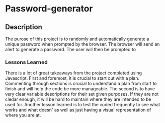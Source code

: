 # Password-generator

## Description

The purose of this project is to randomly and automatically generate a unique password when prompted by the browser. The browser will send an alert to generate a password. The user will then be prompted to 



### Lessons Learned

There is a lot of great takeaways from the project completed using Javascript. First and foremost, it is crucial to start out with a plan. Commenting through sections is crucial to understand a plan from start to finish and will help the code be more manageable. The second is to have very clear variable descriptions for their set given purposes. If they are not cledar enough, it will be hard to maintain where they are intended to be used for. Another lesson learned is to test the coded frequently to see what works and what doesn' as well as just having a visual representation of where you are at.